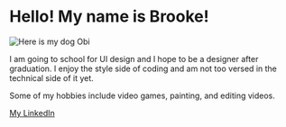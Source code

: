 # Hello! My name is Brooke!
![Here is my dog Obi](C:\Users\vicki\Downloads\Obi.JPG)


I am going to school for UI design and I hope to be a designer after graduation. I enjoy the style side of coding and am not too versed in the technical side of it yet.

Some of my hobbies include video games, painting, and editing videos.

[My LinkedIn](https://www.linkedin.com/in/brooke-helle-465484250/)
